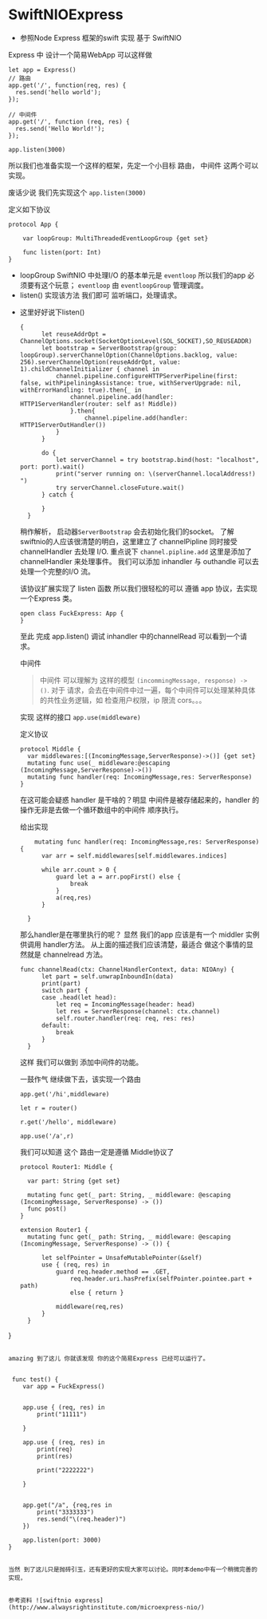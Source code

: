 # SwiftNIOExpress

* 参照Node Express 框架的swift 实现 基于 SwiftNIO

Express 中 设计一个简易WebApp 可以这样做 
```
let app = Express()
// 路由
app.get('/', function(req, res) {
  res.send('hello world');
});

// 中间件
app.get('/', function (req, res) {
  res.send('Hello World!');
});

app.listen(3000)

```

所以我们也准备实现一个这样的框架，先定一个小目标 路由， 中间件 这两个可以实现。

废话少说 我们先实现这个 `app.listen(3000)`


定义如下协议
```
protocol App {
    
    var loopGroup: MultiThreadedEventLoopGroup {get set}
    
    func listen(port: Int)
}
```

* loopGroup SwiftNIO 中处理I/O 的基本单元是 `eventloop` 所以我们的app 必须要有这个玩意； `eventloop` 由 `eventloopGroup` 管理调度。
* listen() 实现该方法 我们即可 监听端口，处理请求。

- 这里好好说下listen()
  ```
  {
        let reuseAddrOpt = ChannelOptions.socket(SocketOptionLevel(SOL_SOCKET),SO_REUSEADDR)
        let bootstrap = ServerBootstrap(group: loopGroup).serverChannelOption(ChannelOptions.backlog, value: 256).serverChannelOption(reuseAddrOpt, value: 1).childChannelInitializer { channel in
            channel.pipeline.configureHTTPServerPipeline(first: false, withPipeliningAssistance: true, withServerUpgrade: nil, withErrorHandling: true).then{_ in
                channel.pipeline.add(handler: HTTP1ServerHandler(router: self as! Middle))
                }.then{
                    channel.pipeline.add(handler: HTTP1ServerOutHandler())
            }
        }
        
        do {
            let serverChannel = try bootstrap.bind(host: "localhost", port: port).wait()
            print("server running on: \(serverChannel.localAddress!) ")
            try serverChannel.closeFuture.wait()
        } catch {
            
        }
    }
  ```
  稍作解析， 启动器`ServerBootstrap` 会去初始化我们的socket。 了解swiftnio的人应该很清楚的明白，这里建立了 channelPipline 同时接受 channelHandler 去处理 I/O. 
  重点说下 `channel.pipline.add` 这里是添加了 channelHandler 来处理事件。 我们可以添加 inhandler 与 outhandle 可以去处理一个完整的I/O 流。
  
  该协议扩展实现了 listen 函数 所以我们很轻松的可以 遵循 app 协议，去实现一个Express 类。
  ```
  open class FuckExpress: App {
  } 
  ```
  至此 完成 app.listen() 调试 inhandler 中的channelRead 可以看到一个请求。
  
  
  中间件
  > 中间件 可以理解为 这样的模型 `(incommingMessage, response) -> ()`. 对于 请求，会去在中间件中过一遍，每个中间件可以处理某种具体的共性业务逻辑，如 检查用户权限，ip 限流 cors。。。 
  
  实现 这样的接口 `app.use(middleware)`
  
  定义协议
  ```
  protocol Middle {
    var middlewares:[(IncomingMessage,ServerResponse)->()] {get set}
    mutating func use(_ middleware:@escaping (IncomingMessage,ServerResponse)->())
    mutating func handler(req: IncomingMessage,res: ServerResponse)
  }
  ```
  
  在这可能会疑惑 handler 是干啥的？明显 中间件是被存储起来的，handler 的操作无非是去做一个循环数组中的中间件 顺序执行。
  
  给出实现
  ```
      mutating func handler(req: IncomingMessage,res: ServerResponse) {
        var arr = self.middlewares[self.middlewares.indices]
        
        while arr.count > 0 {
            guard let a = arr.popFirst() else {
                break
            }
            a(req,res)
        }
        
    }
  ```
  
  那么handler是在哪里执行的呢？ 显然 我们的app 应该是有一个 middler 实例 供调用 handler方法。
  从上面的描述我们应该清楚，最适合 做这个事情的显然就是  channelread 方法。
  ```
  func channelRead(ctx: ChannelHandlerContext, data: NIOAny) {
        let part = self.unwrapInboundIn(data)
        print(part)
        switch part {
        case .head(let head):
            let req = IncomingMessage(header: head)
            let res = ServerResponse(channel: ctx.channel)
            self.router.handler(req: req, res: res)
        default:
            break  
        }
    }
  ```
  
  这样 我们可以做到 添加中间件的功能。
  
  一鼓作气 继续做下去，该实现一个路由
  
  ```
  app.get('/hi',middleware)
  
  let r = router()
  
  r.get('/hello', middleware)
  
  app.use('/a',r)
  
  ```
  
  我们可以知道 这个 路由一定是遵循 Middle协议了
  
  ```
  protocol Router1: Middle {
    
    var part: String {get set}
    
    mutating func get(_ part: String, _ middleware: @escaping (IncomingMessage, ServerResponse) -> ())
    func post()
  }
  
  extension Router1 {
    mutating func get(_ path: String, _ middleware: @escaping (IncomingMessage, ServerResponse) -> ()) {
        
        let selfPointer = UnsafeMutablePointer(&self)
        use { (req, res) in
            guard req.header.method == .GET,
                req.header.uri.hasPrefix(selfPointer.pointee.part + path)
                else { return }
            
            middleware(req,res)
        }
    }
}
  ```
  
 amazing 到了这儿 你就该发现 你的这个简易Express 已经可以运行了。
 
 
 ```
     func test() {
        var app = FuckExpress()
        
        
        app.use { (req, res) in
            print("11111")

        }
        
        app.use { (req, res) in
            print(req)
            print(res)
            
            print("2222222")

        }
        
        
        app.get("/a", {req,res in
            print("3333333")
            res.send("\(req.header)")
        })
        
        app.listen(port: 3000)
    }
 ```
 
 当然 到了这儿只是抛砖引玉，还有更好的实现大家可以讨论。同时本demo中有一个稍微完善的实现， 
 

 参考资料 ![swiftnio express](http://www.alwaysrightinstitute.com/microexpress-nio/)
  
 


